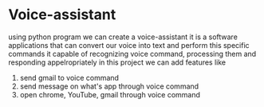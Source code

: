 # Voice-assistant 
 using python program we can create a voice-assistant 
 it is a software applications that can convert our voice into text and perform this specific commands 
 it capable of recognizing voice command, processing them and responding appelropriately 
 in this project we can add features like 
 1. send gmail to voice command 
 2. send message on what's app through voice command
 3. open chrome, YouTube, gmail through voice command


